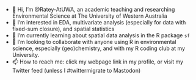 - 👋 Hi, I’m @Ratey-AtUWA, an academic teaching and researching Environmental Science at The University of Western Australia
- 👀 I’m interested in EDA, multivariate analysis (especially for data with fixed-sum closure), and spatial statistics
- 🌱 I’m currently learning about spatial data analysis in the R package `sf`
- 💞️ I’m looking to collaborate with anyone using R in environmental science, especially (geo)chemistry, and with my R coding club at my University.
- 📫 How to reach me: click my webpage link in my profile, or visit my Twitter feed (unless I #twittermigrate to Mastodon)

<!---
Ratey-AtUWA/Ratey-AtUWA is a ✨ special ✨ repository because its `README.md` (this file) appears on your GitHub profile.
You can click the Preview link to take a look at your changes.
--->
